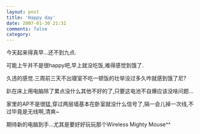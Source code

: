 ```yaml
---
layout: post
title: 'Happy day'
date: 2007-01-30 21:31
comments: false
category: 
---
```

    

今天起来得真早...还不到九点.

可能上午并不是很happy吧,早上就没吃饭,难得感觉到饿了.

久违的感觉.三周前三天不出寝室不吃一顿饭的壮举没过多久咋就感到饿了尼?

趴在床上用电脑除了累点没什么其他不好的了,只要这电池不自爆应该没啥问题...

家里的AP不是很猛,穿过两层墙基本在卧室就没什么信号了,隔一会儿掉一次线,不过毕竟是无线啊,清爽~

期待新的电脑到手...尤其是要好好玩玩那个Wireless Mighty Mouse^^
